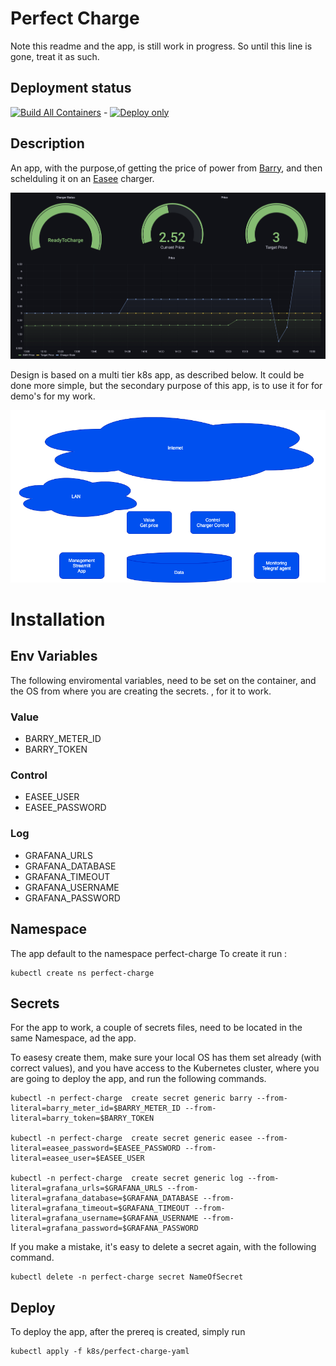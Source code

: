 # Perfect Charge

Note this readme and the app, is still work in progress. So until this line is gone, treat it as such.
## Deployment status
[![Build All Containers](https://github.com/rhjensen79/perfect-charge/actions/workflows/build-all.yml/badge.svg)](https://github.com/rhjensen79/perfect-charge/actions/workflows/build-all.yml) - [![Deploy only](https://github.com/rhjensen79/perfect-charge/actions/workflows/k8s-deploy.yml/badge.svg)](https://github.com/rhjensen79/perfect-charge/actions/workflows/k8s-deploy.yml)

## Description

An app, with the purpose,of getting the price of power from [Barry](https://barry.energy/dk), and then schelduling it on an [Easee](https://easee.com) charger.

![Grafana](grafana.png)

Design is based on a multi tier k8s app, as described below.
It could be done more simple, but the secondary purpose of this app, is to use it for for demo's for my work.

![image](design.png)

# Installation
## Env Variables

The following enviromental variables, need to be set on the container, and the OS from where you are creating the secrets. , for it to work.
### Value

- BARRY_METER_ID
- BARRY_TOKEN
### Control

- EASEE_USER
- EASEE_PASSWORD

### Log

- GRAFANA_URLS
- GRAFANA_DATABASE
- GRAFANA_TIMEOUT
- GRAFANA_USERNAME
- GRAFANA_PASSWORD 

## Namespace

The app default to the namespace perfect-charge
To create it run :
```
kubectl create ns perfect-charge
```

## Secrets

For the app to work, a couple of secrets files, need to be located in the same Namespace, ad the app.

To easesy create them, make sure your local OS has them set already (with correct values), and you have access to the Kubernetes cluster, where you are going to deploy the app, and run the following commands.

```
kubectl -n perfect-charge  create secret generic barry --from-literal=barry_meter_id=$BARRY_METER_ID --from-literal=barry_token=$BARRY_TOKEN

kubectl -n perfect-charge  create secret generic easee --from-literal=easee_password=$EASEE_PASSWORD --from-literal=easee_user=$EASEE_USER

kubectl -n perfect-charge  create secret generic log --from-literal=grafana_urls=$GRAFANA_URLS --from-literal=grafana_database=$GRAFANA_DATABASE --from-literal=grafana_timeout=$GRAFANA_TIMEOUT --from-literal=grafana_username=$GRAFANA_USERNAME --from-literal=grafana_password=$GRAFANA_PASSWORD
```

If you make a mistake, it's easy to delete a secret again, with the following command.
```
kubectl delete -n perfect-charge secret NameOfSecret
```

## Deploy

To deploy the app, after the prereq is created, simply run
```
kubectl apply -f k8s/perfect-charge-yaml
```
